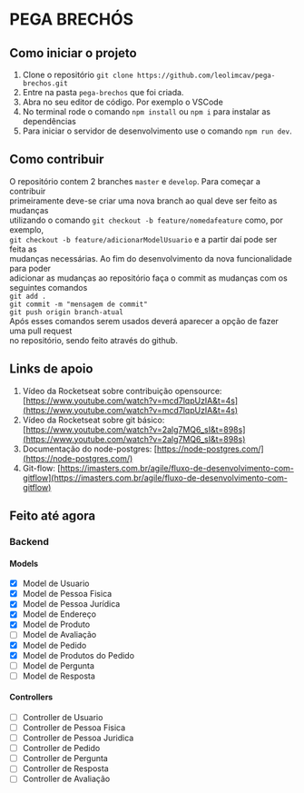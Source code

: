 # PEGA BRECHÓS

## Como iniciar o projeto
1. Clone o repositório `git clone https://github.com/leolimcav/pega-brechos.git`
2. Entre na pasta `pega-brechos` que foi criada.
3. Abra no seu editor de código. Por exemplo o VSCode
4. No terminal rode o comando `npm install` ou `npm i` para instalar as dependências
5. Para iniciar o servidor de desenvolvimento use o comando `npm run dev`.

## Como contribuir
O repositório contem 2 branches `master` e `develop`. Para começar a contribuir  
primeiramente deve-se criar uma nova branch ao qual deve ser feito as mudanças  
utilizando o comando `git checkout -b feature/nomedafeature` como, por exemplo,  
`git checkout -b feature/adicionarModelUsuario` e a partir daí pode ser feita as  
mudanças necessárias. Ao fim do desenvolvimento da nova funcionalidade para poder  
adicionar as mudanças ao repositório faça o commit as mudanças com os seguintes comandos  
```git add .```  
```git commit -m "mensagem de commit"```  
```git push origin branch-atual```  
Após esses comandos serem usados deverá aparecer a opção de fazer uma pull request  
no repositório, sendo feito através do github.

## Links de apoio
1. Vídeo da Rocketseat sobre contribuição opensource: [https://www.youtube.com/watch?v=mcd7lqpUzIA&t=4s](https://www.youtube.com/watch?v=mcd7lqpUzIA&t=4s)
2. Vídeo da Rocketseat sobre git básico: [https://www.youtube.com/watch?v=2alg7MQ6_sI&t=898s](https://www.youtube.com/watch?v=2alg7MQ6_sI&t=898s)
3. Documentação do node-postgres: [https://node-postgres.com/](https://node-postgres.com/)
4. Git-flow: [https://imasters.com.br/agile/fluxo-de-desenvolvimento-com-gitflow](https://imasters.com.br/agile/fluxo-de-desenvolvimento-com-gitflow)

## Feito até agora
### Backend
#### Models
- [x] Model de Usuario
- [x] Model de Pessoa Fisica 
- [x] Model de Pessoa Jurídica
- [x] Model de Endereço
- [x] Model de Produto
- [ ] Model de Avaliação
- [x] Model de Pedido
- [x] Model de Produtos do Pedido
- [ ] Model de Pergunta
- [ ] Model de Resposta
#### Controllers
- [ ] Controller de Usuario
- [ ] Controller de Pessoa Fisica
- [ ] Controller de Pessoa Juridica
- [ ] Controller de Pedido
- [ ] Controller de Pergunta
- [ ] Controller de Resposta
- [ ] Controller de Avaliação